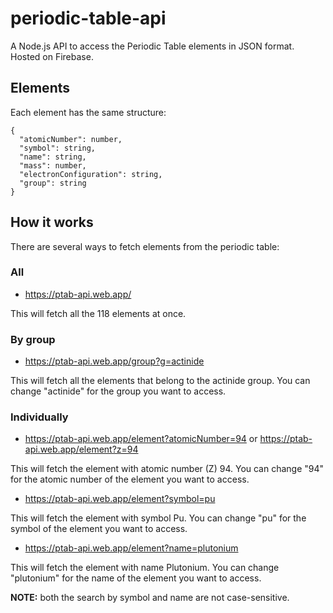 # periodic-table-api
A Node.js API to access the Periodic Table elements in JSON format. Hosted on Firebase.

## Elements
Each element has the same structure:

```
{
  "atomicNumber": number,
  "symbol": string,
  "name": string,
  "mass": number,
  "electronConfiguration": string,
  "group": string
}
```

## How it works
There are several ways to fetch elements from the periodic table:

### All
- https://ptab-api.web.app/

This will fetch all the 118 elements at once.

### By group
- https://ptab-api.web.app/group?g=actinide

This will fetch all the elements that belong to the actinide group. You can change "actinide" for the group you want to access.

### Individually
- https://ptab-api.web.app/element?atomicNumber=94 or https://ptab-api.web.app/element?z=94

This will fetch the element with atomic number (Z) 94. You can change "94" for the atomic number of the element you want to access.

- https://ptab-api.web.app/element?symbol=pu

This will fetch the element with symbol Pu. You can change "pu" for the symbol of the element you want to access.

- https://ptab-api.web.app/element?name=plutonium

This will fetch the element with name Plutonium. You can change "plutonium" for the name of the element you want to access.

**NOTE:** both the search by symbol and name are not case-sensitive.
